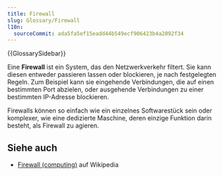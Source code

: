 ```yaml
---
title: Firewall
slug: Glossary/Firewall
l10n:
  sourceCommit: ada5fa5ef15eadd44b549ecf906423b4a2092f34
---
```


{{GlossarySidebar}}

Eine **Firewall** ist ein System, das den Netzwerkverkehr filtert. Sie kann diesen entweder passieren lassen oder blockieren, je nach festgelegten Regeln. Zum Beispiel kann sie eingehende Verbindungen, die auf einen bestimmten Port abzielen, oder ausgehende Verbindungen zu einer bestimmten IP-Adresse blockieren.

Firewalls können so einfach wie ein einzelnes Softwarestück sein oder komplexer, wie eine dedizierte Maschine, deren einzige Funktion darin besteht, als Firewall zu agieren.

## Siehe auch

- [Firewall (computing)](<https://en.wikipedia.org/wiki/Firewall_(computing)>) auf Wikipedia
